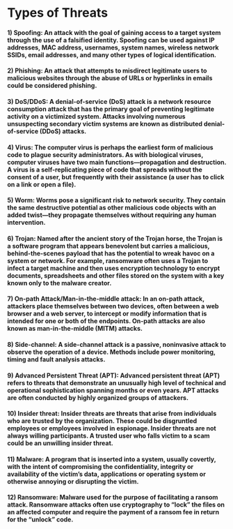 # Types of Threats

#### 1)  Spoofing: An attack with the goal of gaining access to a target system through the use of a falsified identity. Spoofing can be used against IP addresses, MAC address, usernames, system names, wireless network SSIDs, email addresses, and many other types of logical identification.

#### 2) Phishing: An attack that attempts to misdirect legitimate users to malicious websites through the abuse of URLs or hyperlinks in emails could be considered phishing.

#### 3) DoS/DDoS: A denial-of-service (DoS) attack is a network resource consumption attack that has the primary goal of preventing legitimate activity on a victimized system. Attacks involving numerous unsuspecting secondary victim systems are known as distributed denial-of-service (DDoS) attacks. 

#### 4) Virus: The computer virus is perhaps the earliest form of malicious code to plague security administrators. As with biological viruses, computer viruses have two main functions—propagation and destruction. A virus is a self-replicating piece of code that spreads without the consent of a user, but frequently with their assistance (a user has to click on a link or open a file). 

#### 5) Worm: Worms pose a significant risk to network security. They contain the same destructive potential as other malicious code objects with an added twist—they propagate themselves without requiring any human intervention.

#### 6) Trojan: Named after the ancient story of the Trojan horse, the Trojan is a software program that appears benevolent but carries a malicious, behind-the-scenes payload that has the potential to wreak havoc on a system or network. For example, ransomware often uses a Trojan to infect a target machine and then uses encryption technology to encrypt documents, spreadsheets and other files stored on the system with a key known only to the malware creator.

#### 7) On-path Attack/Man-in-the-middle attack: In an on-path attack, attackers place themselves between two devices, often between a web browser and a web server, to intercept or modify information that is intended for one or both of the endpoints. On-path attacks are also known as man-in-the-middle (MITM) attacks.

#### 8) Side-channel: A side-channel attack is a passive, noninvasive attack to observe the operation of a device. Methods include power monitoring, timing and fault analysis attacks.

#### 9) Advanced Persistent Threat (APT): Advanced persistent threat (APT) refers to threats that demonstrate an unusually high level of technical and operational sophistication spanning months or even years. APT attacks are often conducted by highly organized groups of attackers.

#### 10) Insider threat: Insider threats are threats that arise from individuals who are trusted by the organization. These could be disgruntled employees or employees involved in espionage. Insider threats are not always willing participants. A trusted user who falls victim to a scam could be an unwilling insider threat.

#### 11) Malware: A program that is inserted into a system, usually covertly, with the intent of compromising the confidentiality, integrity or availability of the victim’s data, applications or operating system or otherwise annoying or disrupting the victim.

#### 12) Ransomware: Malware used for the purpose of facilitating a ransom attack. Ransomware attacks often use cryptography to “lock” the files on an affected computer and require the payment of a ransom fee in return for the “unlock” code.

